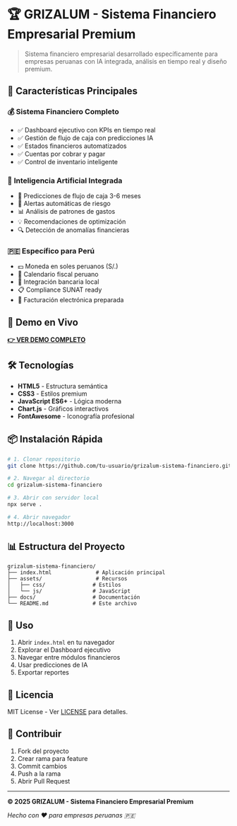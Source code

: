 # 🏆 GRIZALUM - Sistema Financiero Empresarial Premium

> Sistema financiero empresarial desarrollado específicamente para empresas peruanas con IA integrada, análisis en tiempo real y diseño premium.

## 🌟 Características Principales

### 💰 **Sistema Financiero Completo**
- ✅ Dashboard ejecutivo con KPIs en tiempo real
- ✅ Gestión de flujo de caja con predicciones IA
- ✅ Estados financieros automatizados
- ✅ Cuentas por cobrar y pagar
- ✅ Control de inventario inteligente

### 🤖 **Inteligencia Artificial Integrada**
- 🧠 Predicciones de flujo de caja 3-6 meses
- 🎯 Alertas automáticas de riesgo
- 📊 Análisis de patrones de gastos
- 💡 Recomendaciones de optimización
- 🔍 Detección de anomalías financieras

### 🇵🇪 **Específico para Perú**
- 💵 Moneda en soles peruanos (S/.)
- 📅 Calendario fiscal peruano
- 🏦 Integración bancaria local
- 📋 Compliance SUNAT ready
- 🧾 Facturación electrónica preparada

## 🚀 Demo en Vivo

**[👉 VER DEMO COMPLETO](https://tu-usuario.github.io/grizalum-sistema-financiero/)**

## 🛠️ Tecnologías

- **HTML5** - Estructura semántica
- **CSS3** - Estilos premium
- **JavaScript ES6+** - Lógica moderna
- **Chart.js** - Gráficos interactivos
- **FontAwesome** - Iconografía profesional

## 📦 Instalación Rápida

```bash
# 1. Clonar repositorio
git clone https://github.com/tu-usuario/grizalum-sistema-financiero.git

# 2. Navegar al directorio
cd grizalum-sistema-financiero

# 3. Abrir con servidor local
npx serve .

# 4. Abrir navegador
http://localhost:3000
```

## 📊 Estructura del Proyecto

```
grizalum-sistema-financiero/
├── index.html              # Aplicación principal
├── assets/                 # Recursos
│   ├── css/               # Estilos
│   └── js/                # JavaScript
├── docs/                  # Documentación
└── README.md              # Este archivo
```

## 🎯 Uso

1. Abrir `index.html` en tu navegador
2. Explorar el Dashboard ejecutivo
3. Navegar entre módulos financieros
4. Usar predicciones de IA
5. Exportar reportes

## 📄 Licencia

MIT License - Ver [LICENSE](LICENSE) para detalles.

## 🤝 Contribuir

1. Fork del proyecto
2. Crear rama para feature
3. Commit cambios
4. Push a la rama
5. Abrir Pull Request

---

**© 2025 GRIZALUM - Sistema Financiero Empresarial Premium**

*Hecho con ❤️ para empresas peruanas 🇵🇪*
